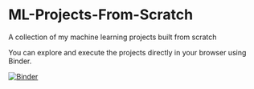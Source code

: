 # ML-Projects-From-Scratch
A collection of my machine learning projects built from scratch

You can explore and execute the projects directly in your browser using Binder.

[![Binder](https://mybinder.org/badge_logo.svg)](https://mybinder.org/v2/gh/Samar-git-hub/ML-Projects-From-Scratch/HEAD)
